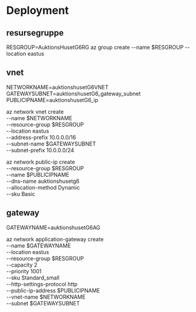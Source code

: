 # Deployment

## resursegruppe
RESGROUP=AuktionsHusetG6RG
az group create --name $RESGROUP --location eastus

## vnet
NETWORKNAME=auktionshusetG6VNET
GATEWAYSUBNET=auktionshusetG6_gateway_subnet
PUBLICIPNAME=auktionshusetG6_ip

az network vnet create \
 --name $NETWORKNAME \
 --resource-group $RESGROUP \
 --location eastus \
 --address-prefix 10.0.0.0/16 \
 --subnet-name $GATEWAYSUBNET \
 --subnet-prefix 10.0.0.0/24

az network public-ip create \
 --resource-group $RESGROUP \
 --name $PUBLICIPNAME \
 --dns-name auktionshusetg6 \
 --allocation-method Dynamic \
 --sku Basic

## gateway
GATEWAYNAME=auktionshusetG6AG

az network application-gateway create \
 --name $GATEWAYNAME \
 --location eastus \
 --resource-group $RESGROUP \
 --capacity 2 \
 --priority 1001 \
 --sku Standard_small \
 --http-settings-protocol http \
 --public-ip-address $PUBLICIPNAME \
 --vnet-name $NETWORKNAME \
 --subnet $GATEWAYSUBNET

